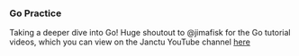 ### Go Practice

Taking a deeper dive into Go! Huge shoutout to @jimafisk for the Go tutorial videos, which you can view on the Janctu YouTube channel [here](https://www.youtube.com/channel/UCyOXWTxea5FbOcyIjbB9SvA)